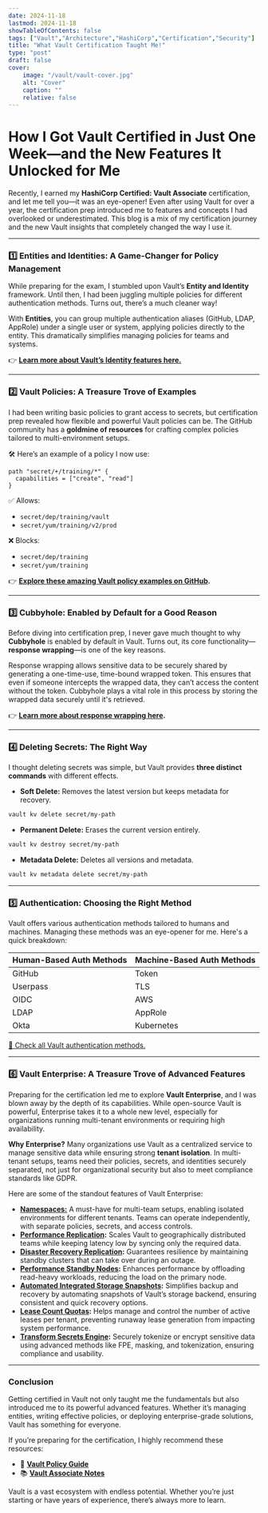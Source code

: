 ```yaml
---
date: 2024-11-18
lastmod: 2024-11-18
showTableOfContents: false
tags: ["Vault","Architecture","HashiCorp","Certification","Security"]
title: "What Vault Certification Taught Me!"
type: "post"
draft: false
cover:
    image: "/vault/vault-cover.jpg"
    alt: "Cover"
    caption: ""
    relative: false
---
```

# **How I Got Vault Certified in Just One Week—and the New Features It Unlocked for Me**

Recently, I earned my **HashiCorp Certified: Vault Associate** certification, and let me tell you—it was an eye-opener! Even after using Vault for over a year, the certification prep introduced me to features and concepts I had overlooked or underestimated. This blog is a mix of my certification journey and the new Vault insights that completely changed the way I use it.

----------

### 1️⃣ Entities and Identities: A Game-Changer for Policy Management

While preparing for the exam, I stumbled upon Vault’s **Entity and Identity** framework. Until then, I had been juggling multiple policies for different authentication methods. Turns out, there’s a much cleaner way!

With **Entities**, you can group multiple authentication aliases (GitHub, LDAP, AppRole) under a single user or system, applying policies directly to the entity. This dramatically simplifies managing policies for teams and systems.

👉 **[Learn more about Vault’s Identity features here.](https://developer.hashicorp.com/vault/tutorials/auth-methods/identity)**

----------

### 2️⃣ Vault Policies: A Treasure Trove of Examples

I had been writing basic policies to grant access to secrets, but certification prep revealed how flexible and powerful Vault policies can be. The GitHub community has a **goldmine of resources** for crafting complex policies tailored to multi-environment setups.

🛠️ Here’s an example of a policy I now use:

```hcl
path "secret/+/training/*" {
  capabilities = ["create", "read"]
}
```

✅ Allows:

-   `secret/dep/training/vault`
-   `secret/yum/training/v2/prod`

❌ Blocks:

-   `secret/dep/training`
-   `secret/yum/training`

👉 **[Explore these amazing Vault policy examples on GitHub](https://github.com/jeffsanicola/vault-policy-guide).**

----------

### 3️⃣ Cubbyhole: Enabled by Default for a Good Reason

Before diving into certification prep, I never gave much thought to why **Cubbyhole** is enabled by default in Vault. Turns out, its core functionality—**response wrapping**—is one of the key reasons.

Response wrapping allows sensitive data to be securely shared by generating a one-time-use, time-bound wrapped token. This ensures that even if someone intercepts the wrapped data, they can’t access the content without the token. Cubbyhole plays a vital role in this process by storing the wrapped data securely until it's retrieved.

👉 **[Learn more about response wrapping here](https://developer.hashicorp.com/vault/docs/concepts/response-wrapping).**

----------

### 4️⃣ Deleting Secrets: The Right Way
I thought deleting secrets was simple, but Vault provides **three distinct commands** with different effects.

-   **Soft Delete:** Removes the latest version but keeps metadata for recovery.

```bash
vault kv delete secret/my-path
``` 
    
-   **Permanent Delete:** Erases the current version entirely.

```bash
vault kv destroy secret/my-path
``` 
    
-   **Metadata Delete:** Deletes all versions and metadata.

```bash
vault kv metadata delete secret/my-path
``` 
----------

### **5️⃣ Authentication: Choosing the Right Method**

Vault offers various authentication methods tailored to humans and machines. Managing these methods was an eye-opener for me. Here's a quick breakdown:


| **Human-Based Auth Methods**      | **Machine-Based Auth Methods**    |
|-----------------------------------|------------------------------------|
| GitHub                            | Token                              |
| Userpass                          | TLS                                |
| OIDC                              | AWS                                |
| LDAP                              | AppRole                            |
| Okta                              | Kubernetes                         |

[🔗 Check all Vault authentication methods.](https://developer.hashicorp.com/vault/docs/auth)

----------

### 6️⃣ Vault Enterprise: A Treasure Trove of Advanced Features

Preparing for the certification led me to explore **Vault Enterprise**, and I was blown away by the depth of its capabilities. While open-source Vault is powerful, Enterprise takes it to a whole new level, especially for organizations running multi-tenant environments or requiring high availability.

**Why Enterprise?** Many organizations use Vault as a centralized service to manage sensitive data while ensuring strong **tenant isolation**. In multi-tenant setups, teams need their policies, secrets, and identities securely separated, not just for organizational security but also to meet compliance standards like GDPR.

Here are some of the standout features of Vault Enterprise:

-   **[Namespaces:](https://developer.hashicorp.com/vault/docs/enterprise/namespaces)** A must-have for multi-team setups, enabling isolated environments for different tenants. Teams can operate independently, with separate policies, secrets, and access controls.
-   **[Performance Replication](https://developer.hashicorp.com/vault/docs/enterprise/replication):** Scales Vault to geographically distributed teams while keeping latency low by syncing only the required data.
-   **[Disaster Recovery Replication](https://developer.hashicorp.com/vault/docs/enterprise/replication#disaster-recovery-dr-replication):** Guarantees resilience by maintaining standby clusters that can take over during an outage.
-   **[Performance Standby Nodes](https://developer.hashicorp.com/vault/tutorials/enterprise/performance-standbys):** Enhances performance by offloading read-heavy workloads, reducing the load on the primary node.
-   **[Automated Integrated Storage Snapshots](https://developer.hashicorp.com/vault/docs/enterprise/automated-integrated-storage-snapshots):** Simplifies backup and recovery by automating snapshots of Vault’s storage backend, ensuring consistent and quick recovery options.
-   **[Lease Count Quotas](https://developer.hashicorp.com/vault/docs/enterprise/lease-count-quotas):** Helps manage and control the number of active leases per tenant, preventing runaway lease generation from impacting system performance.
-   **[Transform Secrets Engine](https://developer.hashicorp.com/vault/docs/secrets/transform):** Securely tokenize or encrypt sensitive data using advanced methods like FPE, masking, and tokenization, ensuring compliance and usability.

----------

### **Conclusion**

Getting certified in Vault not only taught me the fundamentals but also introduced me to its powerful advanced features. Whether it’s managing entities, writing effective policies, or deploying enterprise-grade solutions, Vault has something for everyone.

If you’re preparing for the certification, I highly recommend these resources:

-   📝 **[Vault Policy Guide](https://github.com/jeffsanicola/vault-policy-guide)**
-   📚 **[Vault Associate Notes](https://github.com/ismet55555/Hashicorp-Certified-Vault-Associate-Notes/tree/main)**

Vault is a vast ecosystem with endless potential. Whether you’re just starting or have years of experience, there’s always more to learn.